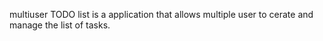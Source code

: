 multiuser TODO list is a application that allows multiple user to cerate and manage the list of tasks.
